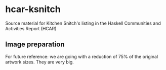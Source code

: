 # hcar-ksnitch

Source material for Kitchen Snitch's listing in the Haskell
Communities and Activities Report (HCAR)


## Image preparation

For future reference: we are going with a reduction of 75% of the
original artwork sizes. They are very big.
